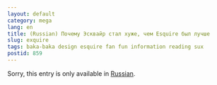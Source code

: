 ```yaml
---
layout: default
category: mega
lang: en
title: (Russian) Почему Эсквайр стал хуже, чем Esquire был лучше
slug: exquire
tags: baka-baka design esquire fan fun information reading sux 
postid: 859
---
```

<p>Sorry, this entry is only available in <a href="http://mega.genn.org/export/getposts.php">Russian</a>.</p>